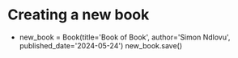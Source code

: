 # Creating a new book

- new_book = Book(title='Book of Book', author='Simon Ndlovu', published_date='2024-05-24')
new_book.save()
